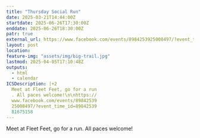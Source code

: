 ```yaml
---
title: "Thursday Social Run"
date: 2025-03-21T14:44:00Z
startdate: 2025-06-26T17:30:00Z
enddate: 2025-06-26T18:30:00Z
patr: true
external_url: https://www.facebook.com/events/8984253925008497/?event_time_id=8984253981675158
layout: post
location: 
feature-img: "assets/img/big-trail.jpg"
lastmod: 2025-04-05T17:10:48Z
outputs:
  - html
  - calendar
ICSDescription: |+2
  Meet at Fleet Feet, go for a run  . All paces welcome!\n\nhttps://  www.facebook.com/events/89842539  25008497/?event_time_id=89842539  81675158
---
```


Meet at Fleet Feet, go for a run. All paces welcome!<br>
  <br>
  
